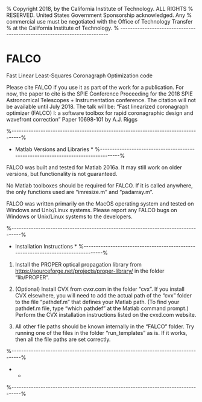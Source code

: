 % Copyright 2018, by the California Institute of Technology. ALL RIGHTS
% RESERVED. United States Government Sponsorship acknowledged. Any
% commercial use must be negotiated with the Office of Technology Transfer
% at the California Institute of Technology.
% -------------------------------------------------------------------------

# FALCO
Fast Linear Least-Squares Coronagraph Optimization code

Please cite FALCO if you use it as part of the work for a publication. For now, the paper to cite is the SPIE Conference Proceeding for the 2018 SPIE Astronomical Telescopes + Instrumentation conference. The citation will not be available until July 2018. The talk will be:
“Fast linearized coronagraph optimizer (FALCO) I: a software toolbox for rapid coronagraphic design and wavefront correction”
Paper 10698-101 by A.J. Riggs


%----------------------------------------------------------------------------------%
* Matlab Versions and Libraries *
%----------------------------------------------------------------------------------%

FALCO was built and tested for Matlab 2016a. It may still work on older versions, but functionality is not guaranteed.

No Matlab toolboxes should be required for FALCO. If it is called anywhere, the only functions used are “imresize.m” and “padarray.m”.

FALCO was written primarily on the MacOS operating system and tested on Windows and Unix/Linux systems. Please report any FALCO bugs on Windows or Unix/Linux systems to the developers.



%----------------------------------------------------------------------------------%
* Installation Instructions *
%----------------------------------------------------------------------------------%

1) Install the PROPER optical propagation library from https://sourceforge.net/projects/proper-library/ in the folder “lib/PROPER”. 

2) (Optional) Install CVX from cvxr.com in the folder “cvx”. If you install CVX elsewhere, you will need to add the actual path of the “cvx” folder to the file “pathdef.m” that defines your Matlab path. (To find your pathdef.m file, type “which pathdef” at the Matlab command prompt.) Perform the CVX installation instructions listed on the cvxd.com website.

3) All other file paths should be known internally in the “FALCO” folder. Try running one of the files in the folder “run_templates” as is. If it works, then all the file paths are set correctly.

%----------------------------------------------------------------------------------%
*  *
%----------------------------------------------------------------------------------%
